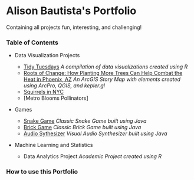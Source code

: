 # Alison Bautista's Portfolio
Containing all projects fun, interesting, and challenging!

### Table of Contents

* Data Visualization Projects
    + [Tidy Tuesdays](https://github.com/alisonbautista46/tidy_tuesdays) _A compilation of data visualizations created using R_
    + [Roots of Change: How Planting More Trees Can Help Combat the Heat in Phoenix, AZ](https://storymaps.arcgis.com/stories/1aba4fbe760c4b29b703655c6a61f4c8) _An ArcGIS Story Map with elements created using ArcPro, QGIS, and kepler.gl_
    + [Squirrels in NYC](https://rpubs.com/alisonlange45/692843)
    + [Metro Blooms Pollinators]
      
* Games
    + [Snake Game](https://github.com/alisonbautista46/snake_game) _Classic Snake Game built using Java_
    + [Brick Game](https://github.com/alisonbautista46/brick_game) _Classic Brick Game built using Java_
    + [Audio Sythesizer](https://github.com/alisonbautista46/audio_synth) _Visual Audio Synthesizer built using Java_
      
* Machine Learning and Statistics
    + Data Analytics Project _Academic Project created using R_
      
### How to use this Portfolio
